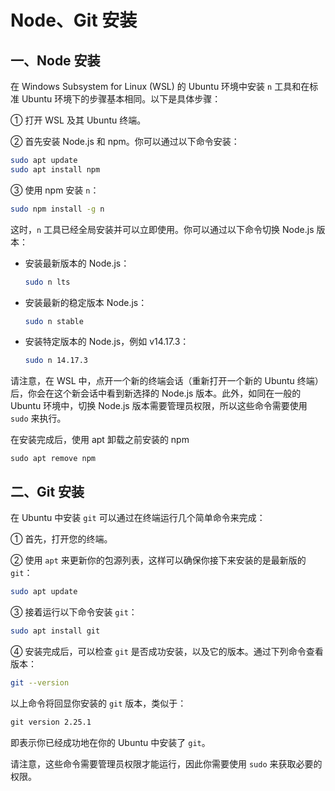 # Node、Git 安装

## 一、Node 安装

在 Windows Subsystem for Linux (WSL) 的 Ubuntu 环境中安装 `n` 工具和在标准 Ubuntu 环境下的步骤基本相同。以下是具体步骤：

① 打开 WSL 及其 Ubuntu 终端。

② 首先安装 Node.js 和 npm。你可以通过以下命令安装：

```bash
sudo apt update
sudo apt install npm
```

③ 使用 npm 安装 `n`：

```bash
sudo npm install -g n
```

这时，`n` 工具已经全局安装并可以立即使用。你可以通过以下命令切换 Node.js 版本：

- 安装最新版本的 Node.js：

  ```bash
  sudo n lts
  ```

- 安装最新的稳定版本 Node.js：

  ```bash
  sudo n stable
  ```

- 安装特定版本的 Node.js，例如 v14.17.3：

  ```bash
  sudo n 14.17.3
  ```

请注意，在 WSL 中，点开一个新的终端会话（重新打开一个新的 Ubuntu 终端）后，你会在这个新会话中看到新选择的 Node.js 版本。此外，如同在一般的 Ubuntu 环境中，切换 Node.js 版本需要管理员权限，所以这些命令需要使用 `sudo` 来执行。

在安装完成后，使用 apt 卸载之前安装的 npm

```shell
sudo apt remove npm
```

## 二、Git 安装

在 Ubuntu 中安装 `git` 可以通过在终端运行几个简单命令来完成：

① 首先，打开您的终端。

② 使用 `apt` 来更新你的包源列表，这样可以确保你接下来安装的是最新版的 `git`：

```bash
sudo apt update
```

③ 接着运行以下命令安装 `git`：

```bash
sudo apt install git
```

④ 安装完成后，可以检查 `git` 是否成功安装，以及它的版本。通过下列命令查看版本：

```bash
git --version
```

以上命令将回显你安装的 `git` 版本，类似于：

```txt
git version 2.25.1
```

即表示你已经成功地在你的 Ubuntu 中安装了 `git`。

请注意，这些命令需要管理员权限才能运行，因此你需要使用 `sudo` 来获取必要的权限。
